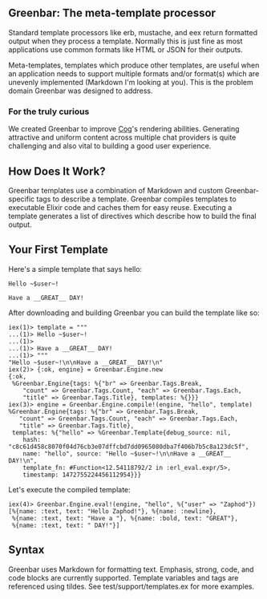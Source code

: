 ## Greenbar: The meta-template processor

Standard template processors like erb, mustache, and eex return formatted output when they process a template.
Normally this is just fine as most applications use common formats like HTML or JSON for their outputs.

Meta-templates, templates which produce other templates, are useful when an application needs to support multiple
formats and/or format(s) which are unevenly implemented (Markdown I'm looking at you). This is the problem domain
Greenbar was designed to address.

### For the truly curious

We created Greenbar to improve [Cog](https://github.com/operable/cog)'s rendering abilities. Generating attractive
and uniform content across multiple chat providers is quite challenging and also vital to building a good user
experience.

## How Does It Work?

Greenbar templates use a combination of Markdown and custom Greenbar-specific tags to describe a template. Greenbar
compiles templates to executable Elixir code and caches them for easy reuse. Executing a template generates a list of
directives which describe how to build the final output.

## Your First Template

Here's a simple template that says hello:

```
Hello ~$user~!

Have a __GREAT__ DAY!
```

After downloading and building Greenbar you can build the template like so:

```
iex(1)> template = """
...(1)> Hello ~$user~!
...(1)>
...(1)> Have a __GREAT__ DAY!
...(1)> """
"Hello ~$user~!\n\nHave a __GREAT__ DAY!\n"
iex(2)> {:ok, engine} = Greenbar.Engine.new
{:ok,
 %Greenbar.Engine{tags: %{"br" => Greenbar.Tags.Break,
    "count" => Greenbar.Tags.Count, "each" => Greenbar.Tags.Each,
    "title" => Greenbar.Tags.Title}, templates: %{}}}
iex(3)> engine = Greenbar.Engine.compile!(engine, "hello", template)
%Greenbar.Engine{tags: %{"br" => Greenbar.Tags.Break,
   "count" => Greenbar.Tags.Count, "each" => Greenbar.Tags.Each,
   "title" => Greenbar.Tags.Title},
 templates: %{"hello" => %Greenbar.Template{debug_source: nil,
    hash: "c8c61d458c8070f04d76cb3e07dffcbd7dd0965080dba7f406b7b5c8a123dc5f",
    name: "hello", source: "Hello ~$user~!\n\nHave a __GREAT__ DAY!\n",
    template_fn: #Function<12.54118792/2 in :erl_eval.expr/5>,
    timestamp: 1472755224456112954}}}
```

Let's execute the compiled template:

```
iex(4)> Greenbar.Engine.eval!(engine, "hello", %{"user" => "Zaphod"})
[%{name: :text, text: "Hello Zaphod!"}, %{name: :newline},
 %{name: :text, text: "Have a "}, %{name: :bold, text: "GREAT"},
 %{name: :text, text: " DAY!"}]
```

## Syntax

Greenbar uses Markdown for formatting text. Emphasis, strong, code, and code blocks are currently supported.
Template variables and tags are referenced using tildes. See test/support/templates.ex for more examples.

